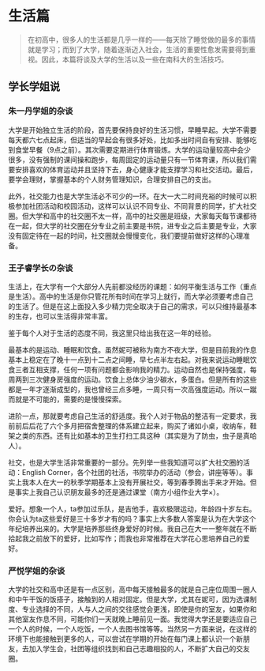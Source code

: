 # 生活篇
> 在初高中，很多人的生活都是几乎一样的——每天除了睡觉做的最多的事情就是学习；而到了大学，随着逐渐迈入社会，生活的重要性愈发需要得到重视。因此，本篇将谈及大学的生活以及一些在南科大的生活技巧。

## 学长学姐说
### 朱一丹学姐的杂谈
大学是开始独立生活的阶段，首先要保持良好的生活习惯，早睡早起。大学不需要每天都六七点起床，但适当的早起会有很多好处，比如多出时间自有安排、能够吃到食堂早餐（9点之前）。其次需要定期进行体育锻炼。大学的运动量较高中会少很多，没有强制的课间操和跑步，每周固定的运动量只有一节体育课，所以我们需要安排喜欢的体育运动并且坚持下去，身心健康才能支撑学习和社交活动。最后，要学会理财，掌握基本的个人财务管理知识，合理安排自己的支出。

此外，社交能力也是大学生活必不可少的一环。在大一大二时间充裕的时候可以积极参加社团活动和校园活动，这样可以认识不同专业、不同背景的同学，扩大社交圈。但大学和高中的社交圈不太一样，高中的社交圈是班级，大家每天每节课都待在一起，但大学的社交圈在分专业之前主要是书院，进专业之后主要是专业，大家没有固定待在一起的时间，社交圈就会慢慢变化，我们要提前做好这样的心理准备。

### 王子睿学长の杂谈
生活上，在大学有一个大部分人先前都没经历的课题：如何平衡生活与工作（重点是生活）。高中的生活是你只管花所有时间在学习上就行，而大学必须要考虑自己的生活了。但是在这上面投入多少精力完全取决于自己的需求，可以只维持最基本的生存，也可以生活得非常丰富。

鉴于每个人对于生活的态度不同，我这里只给出我在这一年的经验。

最基本的是运动、睡眠和饮食。虽然妮可被称为南方不夜大学，但是目前我的作息基本上稳定在了晚十一点到十二点之间睡，早七点半左右起。对我来说运动睡眠饮食三者互相支撑，任何一项有问题都会影响我的精力。运动自然也是保持强度，每周两到三次健身房强度的运动。饮食上总体少油少碳水，多蛋白。但是所有的这些都是一年才逐渐成型的，我也曾经三点多睡，一周只有一次高强度运动。所以一蹴而就是不可能的，需要的是慢慢探索。

进阶一点，那就要考虑自己生活的舒适度。我个人对于物品的整洁有一定要求，我前前后后花了六个多月把宿舍整理的体系建立起来，购买了诸如小桌，收纳车，鞋架之类的东西。还有比如基本的卫生打扫工具这种（其实是为了防虫，虫子是真哈人）。

社交，也是大学生活非常重要的一部分。先列举一些我知道可以扩大社交圈的活动：English Corner，各个社团的社活，书院举办的活动（参会，讲座等等）。事实上我本人在大一的秋季学期基本上没有开展社交，等到春季腾出手来才开始。但是事实上我自己认识朋友最多的还是通过课堂（南方小组作业大学×）。

爱好。想象一个人，ta参加过乐队，是吉他手，喜欢极限运动，年龄四十岁左右。你会认为ta这些爱好是三十多岁才有的吗？事实上大多数人答案是认为在大学这个年纪培养出来的。大学是培养那些终身爱好的时候。我自己在大一一整年就在不断拾起我之前放下的爱好，比如写作；而我也非常推荐在大学花心思培养自己的爱好。

### 严悦学姐的杂谈
大学的社交和高中还是有一点区别，高中每天接触最多的就是自己座位周围一圈人和中午干饭的饭搭子，接触到的人相对固定。但是大学，尤其在妮可，因为选课制度、专业选择的不同，人与人之间的交往感觉会更浅，即使是你的室友，如果你和其他室友作息不同，可能你们一天就晚上睡前见一面。我觉得大学还是要适应自己一个人的时候，一个人吃饭，一个人去图书馆等等。当然另一方面来说，在这样的环境下也能接触到更多的人，可以尝试在学期的开始在每门课上都认识一个新朋友，去加入学生会，社团等组织找到和自己志趣相投的人，不断扩大自己的交友圈。